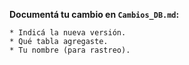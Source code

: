 **Documentá tu cambio en `Cambios_DB.md`:**

    * Indicá la nueva versión.
    * Qué tabla agregaste.
    * Tu nombre (para rastreo).

